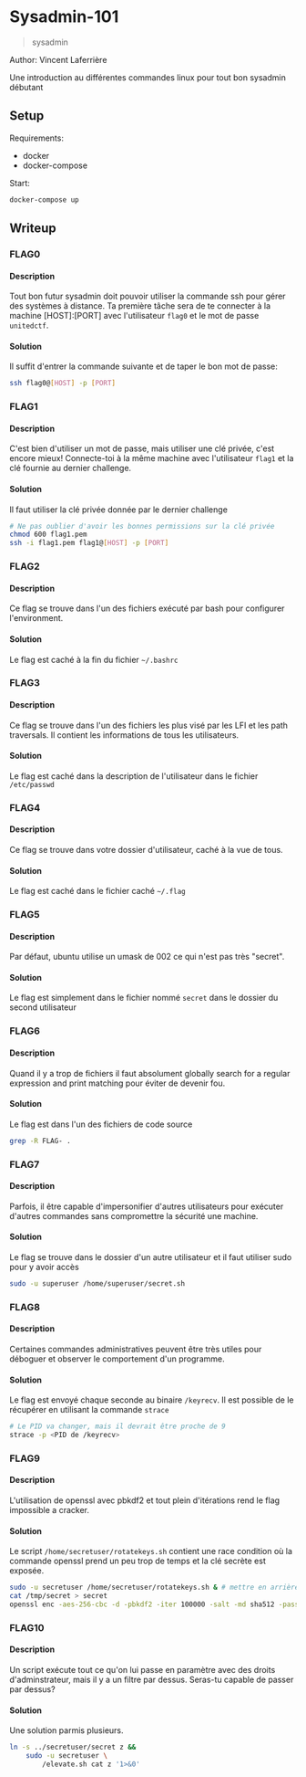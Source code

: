 # Sysadmin-101

> sysadmin

Author: Vincent Laferrière

Une introduction au différentes commandes linux pour tout bon sysadmin débutant

## Setup

Requirements:

-   docker
-   docker-compose

Start:

```bash
docker-compose up
```

## Writeup

### FLAG0

#### Description

Tout bon futur sysadmin doit pouvoir utiliser la commande ssh pour gérer des systèmes à distance.
Ta première tâche sera de te connecter à la machine [HOST]:[PORT] avec l'utilisateur `flag0` et le mot de passe `unitedctf`.

#### Solution

Il suffit d'entrer la commande suivante et de taper le bon mot de passe:

```bash
ssh flag0@[HOST] -p [PORT]
```

### FLAG1

#### Description

C'est bien d'utiliser un mot de passe, mais utiliser une clé privée, c'est encore mieux!
Connecte-toi à la même machine avec l'utilisateur `flag1` et la clé fournie au dernier challenge.

#### Solution

Il faut utiliser la clé privée donnée par le dernier challenge

```bash
# Ne pas oublier d'avoir les bonnes permissions sur la clé privée
chmod 600 flag1.pem
ssh -i flag1.pem flag1@[HOST] -p [PORT]
```

### FLAG2

#### Description

Ce flag se trouve dans l'un des fichiers exécuté par bash pour configurer l'environment.

#### Solution

Le flag est caché à la fin du fichier `~/.bashrc`

### FLAG3

#### Description

Ce flag se trouve dans l'un des fichiers les plus visé par les LFI et les path traversals. Il contient les informations de tous les utilisateurs.

#### Solution

Le flag est caché dans la description de l'utilisateur dans le fichier `/etc/passwd`

### FLAG4

#### Description

Ce flag se trouve dans votre dossier d'utilisateur, caché à la vue de tous.

#### Solution

Le flag est caché dans le fichier caché `~/.flag`

### FLAG5

#### Description

Par défaut, ubuntu utilise un umask de 002 ce qui n'est pas très "secret".

#### Solution

Le flag est simplement dans le fichier nommé `secret` dans le dossier du second utilisateur

### FLAG6

#### Description

Quand il y a trop de fichiers il faut absolument globally search for a regular expression and print matching pour éviter de devenir fou.

#### Solution

Le flag est dans l'un des fichiers de code source

```bash
grep -R FLAG- .
```

### FLAG7

#### Description

Parfois, il être capable d'impersonifier d'autres utilisateurs pour exécuter d'autres commandes sans compromettre la sécurité une machine.

#### Solution

Le flag se trouve dans le dossier d'un autre utilisateur et il faut utiliser sudo pour y avoir accès

```bash
sudo -u superuser /home/superuser/secret.sh
```

### FLAG8

#### Description

Certaines commandes administratives peuvent être très utiles pour déboguer et observer le comportement d'un programme.

#### Solution

Le flag est envoyé chaque seconde au binaire `/keyrecv`. Il est possible de le récupérer en utilisant la commande `strace`

```bash
# Le PID va changer, mais il devrait être proche de 9
strace -p <PID de /keyrecv>
```

### FLAG9

#### Description

L'utilisation de openssl avec pbkdf2 et tout plein d'itérations rend le flag impossible a cracker.

#### Solution

Le script `/home/secretuser/rotatekeys.sh` contient une race condition où la commande openssl prend un peu trop de temps et la clé secrète est exposée.

```bash
sudo -u secretuser /home/secretuser/rotatekeys.sh & # mettre en arrière plan
cat /tmp/secret > secret
openssl enc -aes-256-cbc -d -pbkdf2 -iter 100000 -salt -md sha512 -pass file:secret -in /home/secretuser/flag.enc -out -
```

### FLAG10

#### Description

Un script exécute tout ce qu'on lui passe en paramètre avec des droits d'adminstrateur, mais il y a un filtre par dessus. Seras-tu capable de passer par dessus?

#### Solution

Une solution parmis plusieurs.

```bash
ln -s ../secretuser/secret z &&
    sudo -u secretuser \
        /elevate.sh cat z '1>&0'
```
